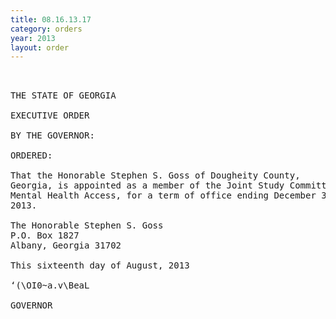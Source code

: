 ```yaml
---
title: 08.16.13.17
category: orders
year: 2013
layout: order
---
```


<pre>     

THE STATE OF GEORGIA

EXECUTIVE ORDER

BY THE GOVERNOR:

ORDERED:

That the Honorable Stephen S. Goss of Dougheity County,
Georgia, is appointed as a member of the Joint Study Committee on
Mental Health Access, for a term of office ending December 31,
2013.

The Honorable Stephen S. Goss
P.O. Box 1827
Albany, Georgia 31702

This sixteenth day of August, 2013

‘(\OI0~a.v\BeaL

GOVERNOR

</pre>
